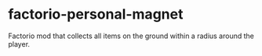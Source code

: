 # factorio-personal-magnet
Factorio mod that collects all items on the ground within a radius around the player.
